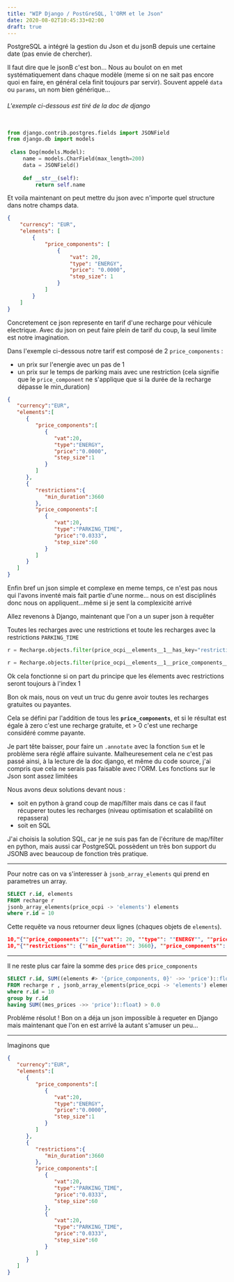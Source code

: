 ```yaml
---
title: "WIP Django / PostGreSQL, l'ORM et le Json"
date: 2020-08-02T10:45:33+02:00
draft: true
---
```

PostgreSQL a intégré la gestion du Json et du jsonB depuis une certaine date (pas envie de chercher).


Il faut dire que le jsonB c'est bon... Nous au boulot on en met 
systématiquement dans chaque modèle (meme si on ne sait pas encore quoi en faire, 
en général cela finit toujours par servir).
Souvent appelé `data` ou `params`, un nom bien générique...

###### L'exemple ci-dessous est tiré de la doc de django
```python

from django.contrib.postgres.fields import JSONField
from django.db import models
 
 class Dog(models.Model):
     name = models.CharField(max_length=200)
     data = JSONField()
 
     def __str__(self):
         return self.name
```

Et voila maintenant on peut mettre du json avec n'importe quel structure dans notre champs data.


```json
{
    "currency": "EUR",
    "elements": [
        {
            "price_components": [
                {
                    "vat": 20,
                    "type": "ENERGY",
                    "price": "0.0000",
                    "step_size": 1
                }
            ]
        }
    ]
}
```

Concretement ce json represente en tarif d'une recharge pour véhicule electrique.
Avec du json on peut faire plein de tarif du coup, la seul limite est notre imagination.

Dans l'exemple ci-dessous notre tarif est composé de 2 `price_components` :
- un prix sur l'energie avec un pas de 1
- un prix sur le temps de parking mais avec une restriction (cela signifie que le `price_component` 
ne s'applique que si la durée de la recharge dépasse le min_duration)

```json
{
   "currency":"EUR",
   "elements":[
      {
         "price_components":[
            {
               "vat":20,
               "type":"ENERGY",
               "price":"0.0000",
               "step_size":1
            }
         ]
      },
      {
         "restrictions":{
            "min_duration":3660
         },
         "price_components":[
            {
               "vat":20,
               "type":"PARKING_TIME",
               "price":"0.0333",
               "step_size":60
            }
         ]
      }
   ]
}
```

Enfin bref un json simple et complexe en meme temps, ce n'est pas nous qui l'avons inventé mais fait partie d'une norme... 
nous on est disciplinés donc nous on appliquent...même si je sent la complexicité arrivé

Allez revenons à Django, maintenant que l'on a un super json à requêter

Toutes les recharges avec une restrictions et toute les recharges avec la restrictions `PARKING_TIME`
```python
r = Recharge.objects.filter(price_ocpi__elements__1__has_key="restrictions")

r = Recharge.objects.filter(price_ocpi__elements__1__price_components__0__type="PARKING_TIME_ZW")
```
Ok cela fonctionne si on part du principe que les élements avec restrictions seront toujours à l'index 1

Bon ok mais, nous on veut un truc du genre avoir toutes les recharges gratuites ou payantes. 

Cela se défini par l'addition de tous les **`price_components`**,
et si le résultat est égale à zero c'est une recharge gratuite, et > 0 c'est une recharge considéré comme payante. 

Je part tête baisser, 
pour faire un `.annotate` avec la fonction `Sum` et le problème sera réglé affaire suivante. Malheuresement cela ne c'est pas passé ainsi,
à la lecture de la doc django, et même du code source, j'ai compris que cela ne serais pas faisable avec l'ORM. Les fonctions sur le Json sont assez limitées

Nous avons deux solutions devant nous :
- soit en python à grand coup de map/filter mais dans ce cas il faut récuperer toutes les recharges (niveau optimisation et scalabilité on repassera)
- soit en SQL

J'ai choisis la solution SQL, car je ne suis pas fan de l'écriture de map/filter en python, mais aussi car 
PostgreSQL possèdent un très bon support du JSONB avec beaucoup de fonction très pratique.

---
Pour notre cas on va s'interesser à `jsonb_array_elements` qui prend en parametres un array.

```sql
SELECT r.id, elements
FROM recharge r
jsonb_array_elements(price_ocpi -> 'elements') elements
where r.id = 10
```
Cette requête va nous retourner deux lignes (chaques objets de `elements`).
```json
10,"{""price_components"": [{""vat"": 20, ""type"": ""ENERGY"", ""price"": ""0.0000"", ""step_size"": 1}]}"
10,"{""restrictions"": {""min_duration"": 3660}, ""price_components"": [{""vat"": 20, ""type"": ""PARKING_TIME"", ""price"": ""0.0333"", ""step_size"": 60}]}"
```

---
Il ne reste plus car faire la somme des `price` des `price_components` 
```sql
SELECT r.id, SUM((elements #> '{price_components, 0}' ->> 'price')::float)
FROM recharge r , jsonb_array_elements(price_ocpi -> 'elements') elements
where r.id = 10
group by r.id
having SUM((mes_prices ->> 'price')::float) > 0.0
```

 
Probléme résolut ! Bon on a déja un json impossible à requeter en Django mais maintenant que l'on en est arrivé la autant s'amuser un peu...

---
Imaginons que 
```json
{
   "currency":"EUR",
   "elements":[
      {
         "price_components":[
            {
               "vat":20,
               "type":"ENERGY",
               "price":"0.0000",
               "step_size":1
            }
         ]
      },
      {
         "restrictions":{
            "min_duration":3660
         },
         "price_components":[
            {
               "vat":20,
               "type":"PARKING_TIME",
               "price":"0.0333",
               "step_size":60
            },
            {
               "vat":20,
               "type":"PARKING_TIME",
               "price":"0.0333",
               "step_size":60
            }
         ]
      }
   ]
}
```